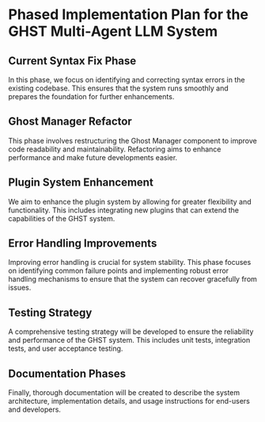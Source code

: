 # Phased Implementation Plan for the GHST Multi-Agent LLM System

## Current Syntax Fix Phase
In this phase, we focus on identifying and correcting syntax errors in the existing codebase. This ensures that the system runs smoothly and prepares the foundation for further enhancements.

## Ghost Manager Refactor
This phase involves restructuring the Ghost Manager component to improve code readability and maintainability. Refactoring aims to enhance performance and make future developments easier.

## Plugin System Enhancement
We aim to enhance the plugin system by allowing for greater flexibility and functionality. This includes integrating new plugins that can extend the capabilities of the GHST system.

## Error Handling Improvements
Improving error handling is crucial for system stability. This phase focuses on identifying common failure points and implementing robust error handling mechanisms to ensure that the system can recover gracefully from issues.

## Testing Strategy
A comprehensive testing strategy will be developed to ensure the reliability and performance of the GHST system. This includes unit tests, integration tests, and user acceptance testing.

## Documentation Phases
Finally, thorough documentation will be created to describe the system architecture, implementation details, and usage instructions for end-users and developers.